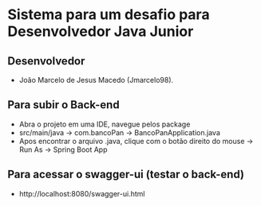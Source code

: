 # Sistema para um desafio para Desenvolvedor Java Junior

## Desenvolvedor
* João Marcelo de Jesus Macedo (Jmarcelo98).

## Para subir o Back-end
* Abra o projeto em uma IDE, navegue pelos package
* src/main/java -> com.bancoPan -> BancoPanApplication.java
* Apos encontrar o arquivo .java, clique com o botão direito do mouse -> Run As -> Spring Boot App

## Para acessar o swagger-ui (testar o back-end)
* http://localhost:8080/swagger-ui.html
